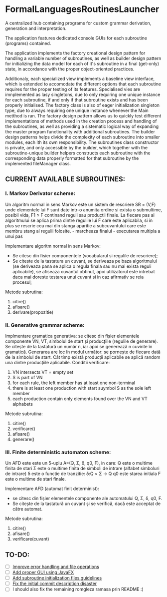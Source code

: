 # FormalLanguagesRoutinesLauncher
A centralized hub containing programs for custom grammar derivation, generation and interpretation.

The application features dedicated console GUIs for each subroutine (programs) contained.

The application implements the factory creational design pattern for handling a variable number of subroutines, as well as builder design pattern for initializing the data
model for each of it's subroutine in a final (get-only) state, in accordance with the proper object-oriented practices.

Additionaly, each specialized view implements a baseline view interface, which is extended to accomodate the different options that each subroutine requires for the proper testing of its features. Specialised vies are imnplemented as lasy singletons, due to only requiring one unique instance for each subroutine, if and only if that subroutine exists and has been properly initialised.
The factory class is also of eager initialization singleton type, due to always requiring one unique instance whenever the Main metthod is ran.
The factory design pattern allows us to quickly test different implementations of methods used in the creation process and handling of the subroutines, as well as providing a sistematic logical way of expanding the master program functionality with additional subroutines.
The builder design patterns helps divide the complexity of each subroutine into smaller modules, each ith its own responsibility.
The subroutines class constructor is private, and only accessible by the builder, which together with the subroutine-unique builder helpers constructs each subroutine with the corresponding data properly formatted for that subroutine by the implemented fileManager class.


## CURRENT AVAILABLE SUBROUTINES:


### I. Markov Derivator scheme:

Un algoritm normal in sens Markov este un sistem de rescriere SR = (V,F) unde elementele lui F
sunt date intr-o anumita ordine si exista o submultime, posibil vida, F1 ≤ F continand reguli sau
productii finale. La fiecare pas al algoritmului se aplica prima dintre regulile lui F care este aplicabila, si in plus
se rescrie cea mai din stanga aparitie a subcuvantului care este membru stang al regulii folosite. 
<dot chgaracter> - marcheaza finalul
<star character> - executarea multipla a unui pas

Implementare algoritm normal in sens Markov:
- Se citesc din fisier componentele (vocabularul si regulile de rescriere);
- Se citeste de la tastatura un cuvant, se deriveaza pe baza algoritmului (se
deriveaza pana se aplica o regula finala sau nu mai exista reguli aplicabile), se
afiseaza cuvantul obtinut, apoi utilizatorul este intrebat daca mai doreste testarea
unui cuvant si in caz afirmativ se reia procesul;

Metode subrutina:
  1. citire()
  2. afisare()
  3. derivare(propozitie)


### II. Generative grammar scheme:

Implmentare gramatica generativa: se citesc din fișier elementele componente
VN, VT, simbolul de start și producțiile (regulile de generare). Se citește de la tastatură un număr n, iar apoi se
generează n cuvinte în gramatică. Generarea are loc în modul următor: se pornește de fiecare
dată de la simbolul de start. Cât timp există producții aplicabile se aplică random una dintre
producțiile aplicabile.
Conditii verificare:
  1. VN intersects VT = empty set
  2. S is part of VN
  3. for each rule, the left member has at least one non-terminal
  4. there is at least one production with start suymbol S as the sole left member
  5. each production contain only elements found over the VN and VT alphabets
  
Metode subrutina:
  1. citire()
  2. verificare()
  3. afisare()
  4. generare()


### III. Finite deterministic automaton scheme:

Un AFD este este un 5-uplu A=(Q, Σ, δ, q0, F), in care:
Q este o multime finita de stari
Σ este o multime finita de simboli de intrare (alfabet simboluri de intrare)
δ este o functie de tranzitie: δ:Q × Σ -> Q
q0 este starea initiala
F este o multime de stari finale.

Implementare AFD (automat finit determinist): 
- se citesc din fișier elementele componente ale automatului Q, Σ, δ, q0, F. 
- Se citește de la tastatură un cuvant și se verifică, dacă este acceptat de către automat.

Metode subrutina:
  1. citire()
  2. afisare()
  3. verificare(cuvant)


  
  ## TO-DO:
  - [ ] [Improve error handling and file operations](https://github.com/raduhammer/FormalLanguagesRoutines/issues/1)
  - [ ] [Add proper GUI using JavaFX](https://github.com/raduhammer/FormalLanguagesRoutines/issues/2)
  - [ ] [Add subroutine initialization files guidelines](https://github.com/raduhammer/FormalLanguagesRoutines/issues/4)
  - [ ] [Fix the initial commit description disaster](https://github.com/raduhammer/FormalLanguagesRoutines/issues/3)
  - [ ] I should also fix the remaining romgleza ramasa prin README :)
